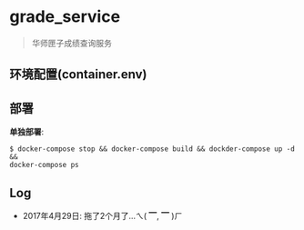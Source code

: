 # grade_service

> 华师匣子成绩查询服务

## 环境配置(container.env)

## 部署

**单独部署**:

```shell
$ docker-compose stop && docker-compose build && dockder-compose up -d &&
docker-compose ps
```

## Log

+ 2017年4月29日: 拖了2个月了...ㄟ( ▔, ▔ )ㄏ
